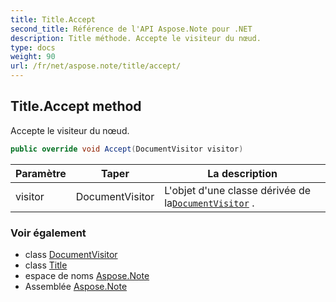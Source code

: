 ```yaml
---
title: Title.Accept
second_title: Référence de l'API Aspose.Note pour .NET
description: Title méthode. Accepte le visiteur du nœud.
type: docs
weight: 90
url: /fr/net/aspose.note/title/accept/
---
```

## Title.Accept method

Accepte le visiteur du nœud.

```csharp
public override void Accept(DocumentVisitor visitor)
```

| Paramètre | Taper | La description |
| --- | --- | --- |
| visitor | DocumentVisitor | L'objet d'une classe dérivée de la[`DocumentVisitor`](../../documentvisitor/) . |

### Voir également

* class [DocumentVisitor](../../documentvisitor/)
* class [Title](../)
* espace de noms [Aspose.Note](../../title/)
* Assemblée [Aspose.Note](../../../)


